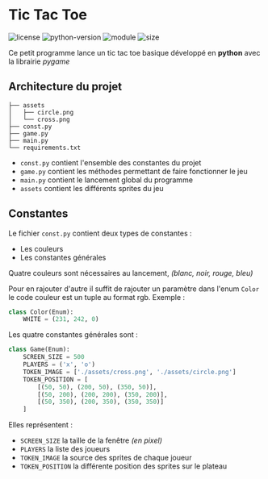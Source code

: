 # Tic Tac Toe

![license](https://img.shields.io/badge/license-mit-green)
![python-version](https://img.shields.io/badge/python-v3.9-success)
![module](https://img.shields.io/badge/pip-pygame-critical)
![size](https://img.shields.io/badge/assets_size-1.55kB-blue)


Ce petit programme lance un tic tac toe basique développé 
en **python** avec la librairie *pygame*

## Architecture du projet

```
├── assets
│   ├── circle.png
│   └── cross.png
├── const.py
├── game.py
├── main.py
└── requirements.txt
```

- `const.py` contient l'ensemble des constantes du projet
- `game.py` contient les méthodes permettant de faire fonctionner le jeu
- `main.py` contient le lancement global du programme
- `assets` contient les différents sprites du jeu

## Constantes

Le fichier `const.py` contient deux types de constantes :
- Les couleurs
- Les constantes générales

Quatre couleurs sont nécessaires au lancement, *(blanc, noir, rouge, bleu)*

Pour en rajouter d'autre il suffit de rajouter un paramètre dans l'enum `Color`
le code couleur est un tuple au format rgb. Exemple :

```python
class Color(Enum):
    WHITE = (231, 242, 0)
```

Les quatre constantes générales sont :
```python
class Game(Enum):
    SCREEN_SIZE = 500
    PLAYERS = ('x', 'o')
    TOKEN_IMAGE = ['./assets/cross.png', './assets/circle.png']
    TOKEN_POSITION = [
        [(50, 50), (200, 50), (350, 50)],
        [(50, 200), (200, 200), (350, 200)],
        [(50, 350), (200, 350), (350, 350)]
    ]
```

Elles représentent :
- ``SCREEN_SIZE`` la taille de la fenêtre *(en pixel)*
- ``PLAYERS`` la liste des joueurs
- `TOKEN_IMAGE` la source des sprites de chaque joueur
- `TOKEN_POSITION` la différente position des sprites sur le plateau
